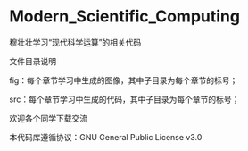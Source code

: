 # Modern_Scientific_Computing
穆壮壮学习“现代科学运算”的相关代码

文件目录说明

fig：每个章节学习中生成的图像，其中子目录为每个章节的标号；

src：每个章节学习中生成的代码，其中子目录为每个章节的标号；

欢迎各个同学下载交流

本代码库遵循协议：GNU General Public License v3.0
